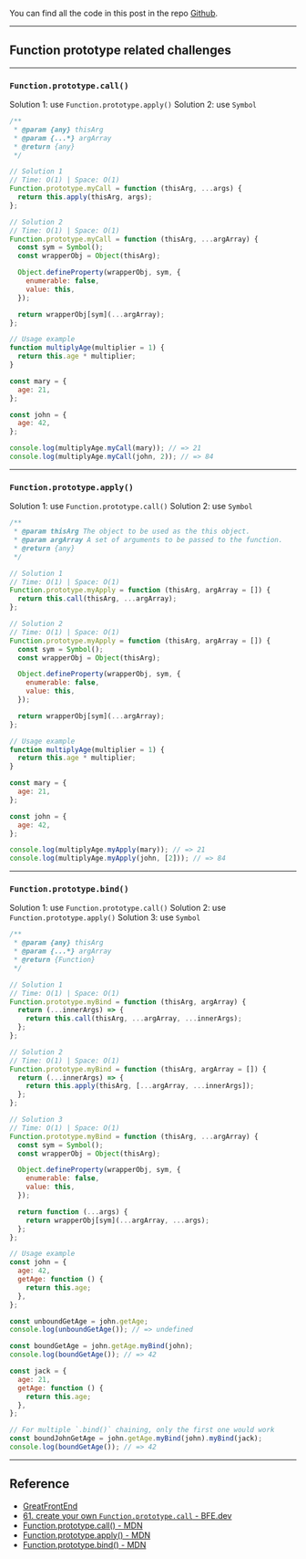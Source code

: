 You can find all the code in this post in the repo [Github](https://github.com/mitchell-cheng/JavaScript-Coding/tree/main/Function/prototype).

---

## Function prototype related challenges

---

### `Function.prototype.call()`

Solution 1: use `Function.prototype.apply()`
Solution 2: use `Symbol`

```js
/**
 * @param {any} thisArg
 * @param {...*} argArray
 * @return {any}
 */

// Solution 1
// Time: O(1) | Space: O(1)
Function.prototype.myCall = function (thisArg, ...args) {
  return this.apply(thisArg, args);
};

// Solution 2
// Time: O(1) | Space: O(1)
Function.prototype.myCall = function (thisArg, ...argArray) {
  const sym = Symbol();
  const wrapperObj = Object(thisArg);

  Object.defineProperty(wrapperObj, sym, {
    enumerable: false,
    value: this,
  });

  return wrapperObj[sym](...argArray);
};

// Usage example
function multiplyAge(multiplier = 1) {
  return this.age * multiplier;
}

const mary = {
  age: 21,
};

const john = {
  age: 42,
};

console.log(multiplyAge.myCall(mary)); // => 21
console.log(multiplyAge.myCall(john, 2)); // => 84
```

---

### `Function.prototype.apply()`

Solution 1: use `Function.prototype.call()`
Solution 2: use `Symbol`

```js
/**
 * @param thisArg The object to be used as the this object.
 * @param argArray A set of arguments to be passed to the function.
 * @return {any}
 */

// Solution 1
// Time: O(1) | Space: O(1)
Function.prototype.myApply = function (thisArg, argArray = []) {
  return this.call(thisArg, ...argArray);
};

// Solution 2
// Time: O(1) | Space: O(1)
Function.prototype.myApply = function (thisArg, argArray = []) {
  const sym = Symbol();
  const wrapperObj = Object(thisArg);

  Object.defineProperty(wrapperObj, sym, {
    enumerable: false,
    value: this,
  });

  return wrapperObj[sym](...argArray);
};

// Usage example
function multiplyAge(multiplier = 1) {
  return this.age * multiplier;
}

const mary = {
  age: 21,
};

const john = {
  age: 42,
};

console.log(multiplyAge.myApply(mary)); // => 21
console.log(multiplyAge.myApply(john, [2])); // => 84
```

---

### `Function.prototype.bind()`

Solution 1: use `Function.prototype.call()`
Solution 2: use `Function.prototype.apply()`
Solution 3: use `Symbol`

```js
/**
 * @param {any} thisArg
 * @param {...*} argArray
 * @return {Function}
 */

// Solution 1
// Time: O(1) | Space: O(1)
Function.prototype.myBind = function (thisArg, argArray) {
  return (...innerArgs) => {
    return this.call(thisArg, ...argArray, ...innerArgs);
  };
};

// Solution 2
// Time: O(1) | Space: O(1)
Function.prototype.myBind = function (thisArg, argArray = []) {
  return (...innerArgs) => {
    return this.apply(thisArg, [...argArray, ...innerArgs]);
  };
};

// Solution 3
// Time: O(1) | Space: O(1)
Function.prototype.myBind = function (thisArg, ...argArray) {
  const sym = Symbol();
  const wrapperObj = Object(thisArg);

  Object.defineProperty(wrapperObj, sym, {
    enumerable: false,
    value: this,
  });

  return function (...args) {
    return wrapperObj[sym](...argArray, ...args);
  };
};

// Usage example
const john = {
  age: 42,
  getAge: function () {
    return this.age;
  },
};

const unboundGetAge = john.getAge;
console.log(unboundGetAge()); // => undefined

const boundGetAge = john.getAge.myBind(john);
console.log(boundGetAge()); // => 42

const jack = {
  age: 21,
  getAge: function () {
    return this.age;
  },
};

// For multiple `.bind()` chaining, only the first one would work
const boundJohnGetAge = john.getAge.myBind(john).myBind(jack);
console.log(boundGetAge()); // => 42
```

---

## Reference

- [GreatFrontEnd](https://www.greatfrontend.com/)
- [61. create your own `Function.prototype.call` - BFE.dev](https://bigfrontend.dev/problem/create-call-method)
- [Function.prototype.call() - MDN](https://developer.mozilla.org/en-US/docs/Web/JavaScript/Reference/Global_Objects/Function/call)
- [Function.prototype.apply() - MDN](https://developer.mozilla.org/en-US/docs/Web/JavaScript/Reference/Global_Objects/Function/apply)
- [Function.prototype.bind() - MDN](https://developer.mozilla.org/en-US/docs/Web/JavaScript/Reference/Global_Objects/Function/bind)
